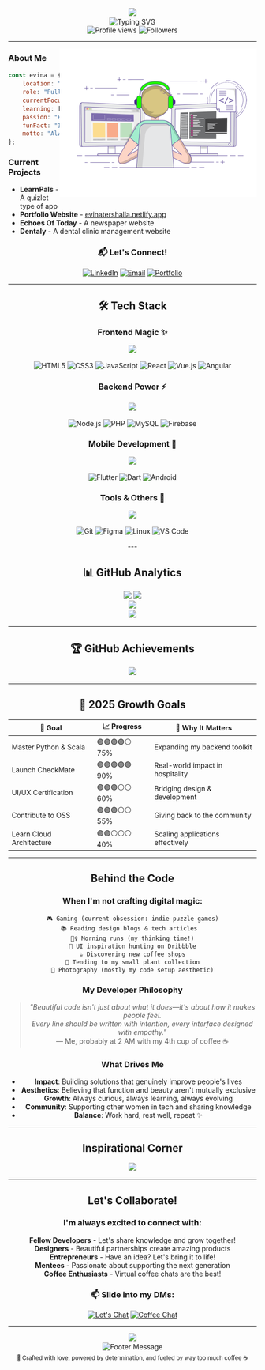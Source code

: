 <div align="center">
  <img src="https://capsule-render.vercel.app/api?type=waving&color=gradient&customColorList=6,11,20&height=180&section=header&text=Hi%20👋%20I'm%20Evina&fontSize=42&fontColor=fff&animation=twinkling&fontAlignY=32"/>
</div>

<div align="center">
  <img src="https://readme-typing-svg.herokuapp.com?font=Fira+Code&size=22&duration=3000&pause=1000&color=58A6FF&background=0D1117&center=true&vCenter=true&width=600&lines=Full-Stack+Developer+from+Albania;Building+amazing+web+applications;Always+learning+new+technologies;Let's+grow+together+through+tech!" alt="Typing SVG" />
</div>

<div align="center">
  <img src="https://komarev.com/ghpvc/?username=evinaa21&label=Profile%20views&color=brightgreen&style=for-the-badge" alt="Profile views" />
  <img src="https://img.shields.io/github/followers/evinaa21?label=Followers&style=for-the-badge&color=blue" alt="Followers" />
</div>

---

<img align="right" alt="Coding" width="400" src="https://raw.githubusercontent.com/devSouvik/devSouvik/master/gif3.gif">

###  About Me

```javascript
const evina = {
    location: "Albania 🇦🇱",
    role: "Full-Stack Developer",
    currentFocus: "Hotel Management Systems",
    learning: ["Python 🐍", "Scala 🔷"],
    passion: "Building scalable web applications",
    funFact: "I think I'm funny...not",
    motto: "Always curious. Always building."
};
```

###  Current Projects
-  **LearnPals** - A quizlet type of app
-  **Portfolio Website** - [evinatershalla.netlify.app](https://evinatershalla.netlify.app/)
-  **Echoes Of Today** - A newspaper website
-  **Dentaly** - A dental clinic management website

  </td>
<td width="45%">

<div align="center">

### 📬 Let's Connect!
<div align="center">
  
[![LinkedIn](https://img.shields.io/badge/LinkedIn-0077B5?style=for-the-badge&logo=linkedin&logoColor=white)](https://www.linkedin.com/in/evina-tershalla/)
[![Email](https://img.shields.io/badge/Email-D14836?style=for-the-badge&logo=gmail&logoColor=white)](mailto:evina.tershalla.se@gmail.com)
[![Portfolio](https://img.shields.io/badge/Portfolio-FF5722?style=for-the-badge&logo=google-chrome&logoColor=white)](https://evinatershalla.netlify.app/)

</div>

---

## 🛠️ Tech Stack

<div align="center">

### Frontend Magic ✨
<img src="https://skillicons.dev/icons?i=html,css,js,react,vue,angular&theme=dark" />

![HTML5](https://img.shields.io/badge/HTML5-E34F26?style=for-the-badge&logo=html5&logoColor=white&labelColor=2D1B69)
![CSS3](https://img.shields.io/badge/CSS3-1572B6?style=for-the-badge&logo=css3&logoColor=white&labelColor=2D1B69)
![JavaScript](https://img.shields.io/badge/JavaScript-F7DF1E?style=for-the-badge&logo=javascript&logoColor=black&labelColor=2D1B69)
![React](https://img.shields.io/badge/React-61DAFB?style=for-the-badge&logo=react&logoColor=black&labelColor=2D1B69)
![Vue.js](https://img.shields.io/badge/Vue.js-4FC08D?style=for-the-badge&logo=vue.js&logoColor=white&labelColor=2D1B69)
![Angular](https://img.shields.io/badge/Angular-DD0031?style=for-the-badge&logo=angular&logoColor=white&labelColor=2D1B69)

### Backend Power ⚡
<img src="https://skillicons.dev/icons?i=nodejs,php,mysql,firebase&theme=dark" />

![Node.js](https://img.shields.io/badge/Node.js-339933?style=for-the-badge&logo=node.js&logoColor=white&labelColor=2D1B69)
![PHP](https://img.shields.io/badge/PHP-777BB4?style=for-the-badge&logo=php&logoColor=white&labelColor=2D1B69)
![MySQL](https://img.shields.io/badge/MySQL-4479A1?style=for-the-badge&logo=mysql&logoColor=white&labelColor=2D1B69)
![Firebase](https://img.shields.io/badge/Firebase-FFCA28?style=for-the-badge&logo=firebase&logoColor=black&labelColor=2D1B69)

### Mobile Development 📱
<img src="https://skillicons.dev/icons?i=flutter,dart,androidstudio&theme=dark" />

![Flutter](https://img.shields.io/badge/Flutter-02569B?style=for-the-badge&logo=flutter&logoColor=white&labelColor=2D1B69)
![Dart](https://img.shields.io/badge/Dart-0175C2?style=for-the-badge&logo=dart&logoColor=white&labelColor=2D1B69)
![Android](https://img.shields.io/badge/Android-3DDC84?style=for-the-badge&logo=android&logoColor=white&labelColor=2D1B69)

### Tools & Others 🔧
<img src="https://skillicons.dev/icons?i=git,figma,linux,vscode&theme=dark" />

![Git](https://img.shields.io/badge/Git-F05032?style=for-the-badge&logo=git&logoColor=white&labelColor=2D1B69)
![Figma](https://img.shields.io/badge/Figma-F24E1E?style=for-the-badge&logo=figma&logoColor=white&labelColor=2D1B69)
![Linux](https://img.shields.io/badge/Linux-FCC624?style=for-the-badge&logo=linux&logoColor=black&labelColor=2D1B69)
![VS Code](https://img.shields.io/badge/VS%20Code-007ACC?style=for-the-badge&logo=visual-studio-code&logoColor=white&labelColor=2D1B69)

</div>
---

## 📊 GitHub Analytics


<div align="center">
  <img height="180em" src="https://github-readme-stats.vercel.app/api?username=evinaa21&show_icons=true&theme=material-palenight&include_all_commits=true&count_private=true&hide_border=true&bg_color=0d1117,2D1B69,FF6B9D&title_color=FFD700&icon_color=FF6B9D&text_color=FFFFFF&border_radius=15"/>
  <img height="180em" src="https://github-readme-stats.vercel.app/api/top-langs/?username=evinaa21&layout=compact&theme=material-palenight&hide_border=true&bg_color=0d1117,2D1B69,FF6B9D&title_color=FFD700&text_color=FFFFFF&border_radius=15"/>
</div>

<div align="center">
  <img src="https://github-readme-streak-stats.herokuapp.com/?user=evinaa21&theme=material-palenight&hide_border=true&background=0d1117,2D1B69,FF6B9D&stroke=FFD700&ring=FF6B9D&fire=FFB3E6&currStreakLabel=FFFFFF&border_radius=15" />
</div>

<div align="center">
  <img src="https://github-readme-activity-graph.vercel.app/graph?username=evinaa21&custom_title=My%20Coding%20Adventure%20This%20Year&bg_color=0d1117&color=FFD700&line=FF6B9D&point=FFB3E6&area=true&hide_border=true&radius=15" />
</div>


---

## 🏆 GitHub Achievements

<div align="center">
  <img src="https://github-profile-trophy.vercel.app/?username=evinaa21&theme=algolia&no-frame=true&no-bg=false&row=1&column=7&margin-w=5&margin-h=5&title=Stars,Followers,Commits,PullRequest,Issues,Repositories,Experience" />
</div>

---
## 🌱 2025 Growth Goals

<div align="center">

| 🎯 Goal | 📈 Progress | 💭 Why It Matters |
|---------|-------------|-------------------|
| Master Python & Scala | 🟣🟣🟣🟣⚪ 75% | Expanding my backend toolkit |
| Launch CheckMate | 🟣🟣🟣🟣🟣 90% | Real-world impact in hospitality |
| UI/UX Certification | 🟣🟣🟣⚪⚪ 60% | Bridging design & development |
| Contribute to OSS | 🟣🟣🟣⚪⚪ 55% | Giving back to the community |
| Learn Cloud Architecture | 🟣🟣⚪⚪⚪ 40% | Scaling applications effectively |

</div>

---

## Behind the Code

<div align="center">

### When I'm not crafting digital magic:

```
🎮 Gaming (current obsession: indie puzzle games)
📚 Reading design blogs & tech articles  
🏃‍♀️ Morning runs (my thinking time!)
🎨 UI inspiration hunting on Dribbble
☕ Discovering new coffee shops
🌿 Tending to my small plant collection
📱 Photography (mostly my code setup aesthetic)
```

### My Developer Philosophy

> *"Beautiful code isn't just about what it does—it's about how it makes people feel.  
> Every line should be written with intention, every interface designed with empathy."*  
> — Me, probably at 2 AM with my 4th cup of coffee ☕

### What Drives Me

- **Impact**: Building solutions that genuinely improve people's lives
- **Aesthetics**: Believing that function and beauty aren't mutually exclusive  
- **Growth**: Always curious, always learning, always evolving
- **Community**: Supporting other women in tech and sharing knowledge
- **Balance**: Work hard, rest well, repeat ✨

</div>

---

## Inspirational Corner

<div align="center">
  <img src="https://quotes-github-readme.vercel.app/api?type=horizontal&theme=material-palenight&border=true&quote=The%20best%20way%20to%20predict%20the%20future%20is%20to%20create%20it.&author=Peter%20Drucker" />
</div>

---

## Let's Collaborate!

<div align="center">

###  I'm always excited to connect with:

**Fellow Developers** - Let's share knowledge and grow together!  
**Designers** - Beautiful partnerships create amazing products  
**Entrepreneurs** - Have an idea? Let's bring it to life!  
**Mentees** - Passionate about supporting the next generation  
**Coffee Enthusiasts** - Virtual coffee chats are the best!

### 📫 Slide into my DMs:

[![Let's Chat](https://img.shields.io/badge/Let's%20Chat!-FF69B4?style=for-the-badge&logo=github&logoColor=white&labelColor=2D1B69)](https://github.com/evinaa21)
[![Coffee Chat](https://img.shields.io/badge/Virtual%20Coffee%20Chat-FFB3E6?style=for-the-badge&logo=zoom&logoColor=white&labelColor=2D1B69)](mailto:evina.tershalla.se@gmail.com?subject=Let's%20have%20a%20virtual%20coffee!)

</div>

---

<div align="center">
  <img src="https://capsule-render.vercel.app/api?type=waving&color=gradient&customColorList=12,20,14,17,16&height=120&section=footer&animation=twinkling"/>
</div>

<div align="center">
  <img src="https://readme-typing-svg.herokuapp.com?font=Poppins&size=18&duration=4000&pause=1000&color=FF6B9D&background=0D111700&center=true&vCenter=true&width=600&lines=✨+Thanks+for+stopping+by+my+digital+space!+✨;💜+Keep+coding%2C+keep+creating%2C+keep+being+amazing!+💜;🌸+Remember%3A+You're+capable+of+incredible+things!+🌸" alt="Footer Message" />
</div>

<div align="center">
  <sub>💜 Crafted with love, powered by determination, and fueled by way too much coffee ☕</sub>
</div>

